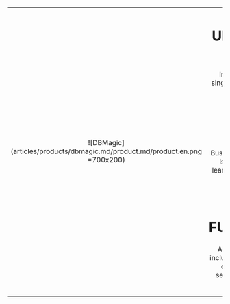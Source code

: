 |||
|:--:|:--:|
|![DBMagic](articles/products/dbmagic.md/product.md/product.en.png =700x200)| <h1 class="productheader">UNIVERSAL DATA INGESTION</h1><p class="productdescription">Integrate all business data into a single Analytics and Search platform.</p><h1 class="productheader">REPORTING & DASHBOARD</h1><p class="productdescription"> Business analytics and search engine is built on top of AI and machine learning providing live, rich, dynamic reports. </p><h1 class="productheader">SEARCH FUNCTIONALITIES</h1><p class="productdescription">All the data fields are searchable, including SQL tables, article keywords etc. We also can provide “deep search” capability into images and advanced algorithms.</p> |

